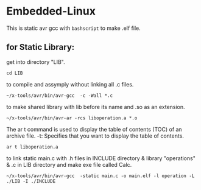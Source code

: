 # Embedded-Linux
This is static avr gcc with `bashscript` to make .elf file.

## for Static Library:

get into directory "LIB".
```cd
cd LIB
```
to compile and assymply without linking all .c files.
```cd
~/x-tools/avr/bin/avr-gcc  -c -Wall *.c
```
to make shared library with lib before its name and .so as an extension.
```cd
~/x-tools/avr/bin/avr-ar -rcs liboperation.a *.o
```
 The ar t command is used to display the table of contents (TOC) of an archive file. -t: Specifies that you want to display the table of contents.
 ```cd
ar t liboperation.a
```
to link static main.c with .h files in INCLUDE directory & library "operations" & .c in LIB directory and make exe file called Calc.
```cd
~/x-tools/avr/bin/avr-gcc  -static main.c -o main.elf -l operation -L ./LIB -I ./INCLUDE
```
